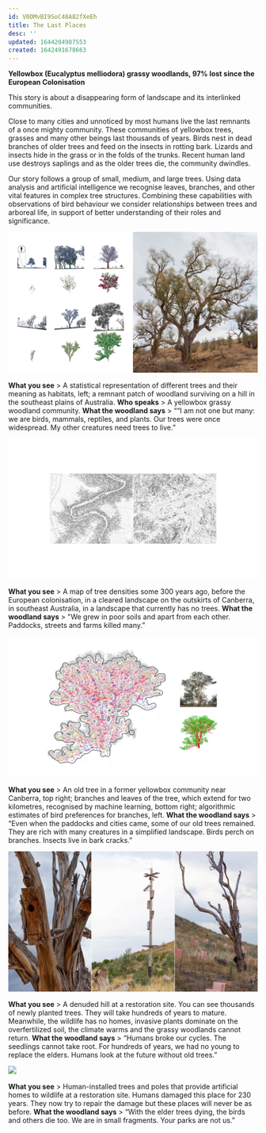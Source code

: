 ```yaml
---
id: V0OMvBI9SoC48A82fXeEh
title: The Last Places
desc: ''
updated: 1644204987553
created: 1642491678663
---
```




**Yellowbox (Eucalyptus melliodora) grassy woodlands, 97% lost since the European Colonisation**

This story is about a disappearing form of landscape and its interlinked communities.

Close to many cities and unnoticed by most humans live the last remnants of a once mighty community. These communities of yellowbox trees, grasses and many other beings last thousands of years. Birds nest in dead branches of older trees and feed on the insects in rotting bark. Lizards and insects hide in the grass or in the folds of the trunks. Recent human land use destroys saplings and as the older trees die, the community dwindles.

Our story follows a group of small, medium, and large trees. Using data analysis and artificial intelligence we recognise leaves, branches, and other vital features in complex tree structures. Combining these capabilities with observations of bird behaviour we consider relationships between trees and arboreal life, in support of better understanding of their roles and significance.

![](assets/images/SIGGRAPH-Images/Last-Of-Their-Kind-022.png)

**What you see** > A statistical representation of different trees and their meaning as habitats, left; a remnant patch of woodland surviving on a hill in the southeast plains of Australia.
**Who speaks** > A yellowbox grassy woodland community.
**What the woodland says** > ““I am not one but many: we are birds, mammals, reptiles, and plants. Our trees were once widespread. My other creatures need trees to live.”

![](assets/images/SIGGRAPH-Images/Last-Of-Their-Kind-023.png)

**What you see** > A map of tree densities some 300 years ago, before the European colonisation, in a cleared landscape on the outskirts of Canberra, in southeast Australia, in a landscape that currently has no trees.
**What the woodland says** > "We grew in poor soils and apart from each other. Paddocks, streets and farms killed many.”

![](assets/images/SIGGRAPH-Images/Last-Of-Their-Kind-024.png)

**What you see** > An old tree in a former yellowbox community near Canberra, top right; branches and leaves of the tree, which extend for two kilometres, recognised by machine learning, bottom right; algorithmic estimates of bird preferences for branches, left.
**What the woodland says** > “Even when the paddocks and cities came, some of our old trees remained. They are rich with many creatures in a simplified landscape. Birds perch on branches. Insects live in bark cracks.”

![](assets/images/SIGGRAPH-Images/Last-Of-Their-Kind-025.png)

**What you see** > A denuded hill at a restoration site. You can see thousands of newly planted trees. They will take hundreds of years to mature. Meanwhile, the wildlife has no homes, invasive plants dominate on the overfertilized soil, the climate warms and the grassy woodlands cannot return.
**What the woodland says** > “Humans broke our cycles. The seedlings cannot take root. For hundreds of years, we had no young to replace the elders. Humans look at the future without old trees.”

![](assets/images/SIGGRAPH-Images/Last-Of-Their-Kind-026.png)

**What you see** > Human-installed trees and poles that provide artificial homes to wildlife at a restoration site. Humans damaged this place for 230 years. They now try to repair the damage but these places will never be as before.
**What the woodland says** > “With the elder trees dying, the birds and others die too. We are in small fragments. Your parks are not us.”
